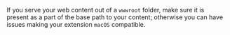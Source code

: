 If you serve your web content out of a `wwwroot` folder, make sure it is present as a part of the base path to your content; otherwise you can have issues making your extension `macOS` compatible.
